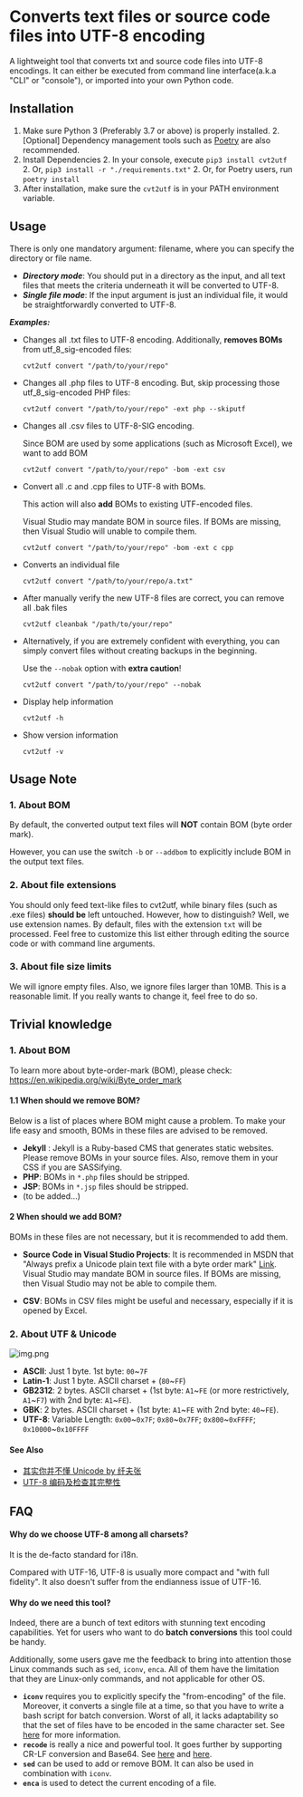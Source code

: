 # Converts text files or source code files into UTF-8 encoding

A lightweight tool that converts txt and source code files into UTF-8 encodings.
It can either be executed from command line interface(a.k.a "CLI" or "console"), or imported into your own Python code.

## Installation

1. Make sure Python 3 (Preferably 3.7 or above) is properly installed.
   2. [Optional] Dependency management tools such as [Poetry](https://python-poetry.org/) are also recommended.
1. Install Dependencies
   2. In your console, execute `pip3 install cvt2utf`
   2. Or, `pip3 install -r "./requirements.txt"`
   2. Or, for Poetry users, run `poetry install`
1. After installation, make sure the `cvt2utf` is in your PATH environment variable.
    
## Usage
There is only one mandatory argument: filename, where you can specify the directory or file name. 
* ___Directory mode___: You should put in a directory as the input, and all text files that meets the criteria underneath it will be converted to UTF-8.
* ___Single file mode___: If the input argument is just an individual file, it would be straightforwardly converted to UTF-8. 

___Examples:___

* Changes all .txt files to UTF-8 encoding. Additionally, **removes BOMs** from utf_8_sig-encoded files: 

    `cvt2utf convert "/path/to/your/repo" `

* Changes all .php files to UTF-8 encoding. But, skip processing those utf_8_sig-encoded PHP files: 

    `cvt2utf convert "/path/to/your/repo" -ext php --skiputf`

* Changes all .csv files to UTF-8-SIG encoding.

     Since BOM are used by some applications (such as Microsoft Excel), we want to add BOM

    `cvt2utf convert "/path/to/your/repo" -bom -ext csv`

    
* Convert all .c and .cpp files to UTF-8 with BOMs. 

    This action will also __add__ BOMs to existing UTF-encoded files. 
    
    Visual Studio may mandate BOM in source files. If BOMs are missing, then Visual Studio will unable to compile them.

    `cvt2utf convert "/path/to/your/repo" -bom -ext c cpp`
    
* Converts an individual file 

    `cvt2utf convert "/path/to/your/repo/a.txt"`

* After manually verify the new UTF-8 files are correct, you can remove all .bak files

    `cvt2utf cleanbak "/path/to/your/repo" `


* Alternatively, if you are extremely confident with everything, you can simply convert files without creating backups in the beginning.
    
    Use the `--nobak` option with **extra caution**!

    `cvt2utf convert "/path/to/your/repo" --nobak`

* Display help information

    `cvt2utf -h`

* Show version information

    `cvt2utf -v`

## Usage Note

### 1. About BOM

By default, the converted output text files will __NOT__ contain BOM (byte order mark). 

However, you can use the switch `-b` or `--addbom` to explicitly include BOM in the output text files. 

### 2. About file extensions

You should only feed text-like files to cvt2utf, while binary files (such as .exe files) **should be** left untouched. 
However, how to distinguish? Well, we use extension names. By default, files with the extension `txt` will be processed.
Feel free to customize this list either through editing the source code or with command line arguments.

### 3. About file size limits

We will ignore empty files. Also, we ignore files larger than 10MB. This is a reasonable limit. If you really wants to change it, feel free to do so.

## Trivial knowledge

### 1. About BOM
To learn more about byte-order-mark (BOM), please check: https://en.wikipedia.org/wiki/Byte_order_mark 

#### 1.1 When should we remove BOM?
Below is a list of places where BOM might cause a problem. To make your life easy and smooth, BOMs in these files are advised to be removed.
* __Jekyll__ : Jekyll is a Ruby-based CMS that generates static websites. Please remove BOMs in your source files. Also, remove them in your CSS if you are SASSifying.
* __PHP__: BOMs in `*.php` files should be stripped.
* __JSP__: BOMs in `*.jsp` files should be stripped. 
* (to be added...)

#### 2 When should we add BOM?
BOMs in these files are not necessary, but it is recommended to add them.

* __Source Code in Visual Studio Projects__: 
    It is recommended in MSDN that "Always prefix a Unicode plain text file with a byte order mark" [Link](https://msdn.microsoft.com/en-us/library/windows/desktop/dd374101(v=vs.85).aspx). 
    Visual Studio may mandate BOM in source files. If BOMs are missing, then Visual Studio may not be able to compile them.

* __CSV__: 
    BOMs in CSV files might be useful and necessary, especially if it is opened by Excel.

### 2. About UTF & Unicode

![img.png](https://ask.qcloudimg.com/draft/1300884/xmwux3k6z4.jpg)
* **ASCII**: Just 1 byte. 1st byte: `00`~`7F`
* **Latin-1**: Just 1 byte. ASCII charset + (`80`~`FF`)
* **GB2312**: 2 bytes. ASCII charset + (1st byte: `A1`~`FE` (or more restrictively, `A1`~`F7`) with 2nd byte: `A1`~`FE`).
* **GBK**: 2 bytes. ASCII charset + (1st byte: `A1`~`FE` with 2nd byte: `40`~`FE`).
* **UTF-8**: Variable Length:  `0x00`~`0x7F`; `0x80`~`0x7FF`; `0x800`~`0xFFFF`; `0x10000`~`0x10FFFF`

#### See Also
* [其实你并不懂 Unicode by 纤夫张](https://zhuanlan.zhihu.com/p/53714077)
* [UTF-8 编码及检查其完整性](https://github.com/hsiaosiyuan0/blog/blob/master/%2Fposts%2Fos%2FUTF-8%20%E7%BC%96%E7%A0%81%E5%8F%8A%E6%A3%80%E6%9F%A5%E5%85%B6%E5%AE%8C%E6%95%B4%E6%80%A7.md)


## FAQ

#### Why do we choose UTF-8 among all charsets? 

It is the de-facto standard for i18n.

Compared with UTF-16, UTF-8 is usually more compact and "with full fidelity". It also doesn't suffer from the endianness issue of UTF-16. 

#### Why do we need this tool?

Indeed, there are a bunch of text editors with stunning text encoding capabilities. Yet for users who want to do __batch conversions__ this tool could be handy. 

Additionally, some users gave me the feedback to bring into attention those Linux commands such as `sed`, `iconv`, `enca`. All of them have the limitation that they are Linux-only commands, and not applicable for other OS. 
* __`iconv`__ requires you to explicitly specify the "from-encoding" of the file. Moreover, it converts a single file at a time, so that you have to write a bash script for batch conversion. Worst of all, it lacks adaptability so that the set of files have to be encoded in the same character set. See [here](https://www.tecmint.com/convert-files-to-utf-8-encoding-in-linux/) for more information.
* __`recode`__ is really a nice and powerful tool. It goes further by supporting CR-LF conversion and Base64. See [here](https://stackoverflow.com/questions/64860/best-way-to-convert-text-files-between-character-sets) and [here](https://github.com/rrthomas/recode/).
* __`sed`__ can be used to add or remove BOM. It can also be used in combination with `iconv`. 
* __`enca`__ is used to detect the current encoding of a file.
